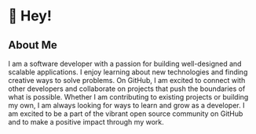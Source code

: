 # 👋 Hey!

## About Me

<div>
I am a software developer with a passion for building well-designed and scalable applications. I enjoy learning about new technologies and finding creative ways to solve problems. On GitHub, I am excited to connect with other developers and collaborate on projects that push the boundaries of what is possible. Whether I am contributing to existing projects or building my own, I am always looking for ways to learn and grow as a developer. I am excited to be a part of the vibrant open source community on GitHub and to make a positive impact through my work.
</div>


